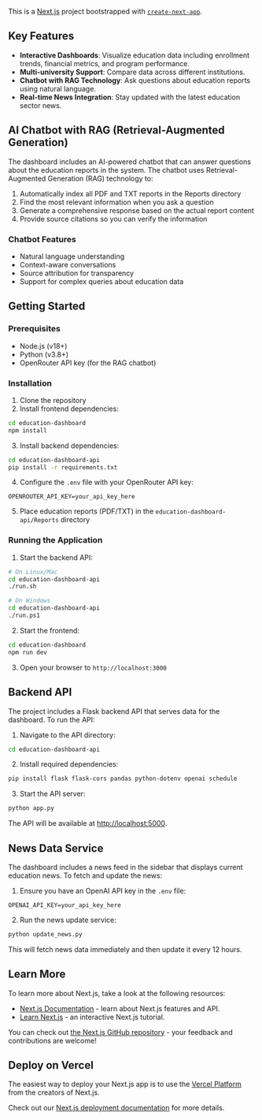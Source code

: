 This is a [Next.js](https://nextjs.org) project bootstrapped with [`create-next-app`](https://nextjs.org/docs/app/api-reference/cli/create-next-app).

## Key Features

- **Interactive Dashboards**: Visualize education data including enrollment trends, financial metrics, and program performance.
- **Multi-university Support**: Compare data across different institutions.
- **Chatbot with RAG Technology**: Ask questions about education reports using natural language.
- **Real-time News Integration**: Stay updated with the latest education sector news.

## AI Chatbot with RAG (Retrieval-Augmented Generation)

The dashboard includes an AI-powered chatbot that can answer questions about the education reports in the system. The chatbot uses Retrieval-Augmented Generation (RAG) technology to:

1. Automatically index all PDF and TXT reports in the Reports directory
2. Find the most relevant information when you ask a question
3. Generate a comprehensive response based on the actual report content
4. Provide source citations so you can verify the information

### Chatbot Features

- Natural language understanding
- Context-aware conversations
- Source attribution for transparency
- Support for complex queries about education data

## Getting Started

### Prerequisites

- Node.js (v18+)
- Python (v3.8+)
- OpenRouter API key (for the RAG chatbot)

### Installation

1. Clone the repository
2. Install frontend dependencies:

```bash
cd education-dashboard
npm install
```

3. Install backend dependencies:

```bash
cd education-dashboard-api
pip install -r requirements.txt
```

4. Configure the `.env` file with your OpenRouter API key:

```
OPENROUTER_API_KEY=your_api_key_here
```

5. Place education reports (PDF/TXT) in the `education-dashboard-api/Reports` directory

### Running the Application

1. Start the backend API:

```bash
# On Linux/Mac
cd education-dashboard-api
./run.sh

# On Windows
cd education-dashboard-api
./run.ps1
```

2. Start the frontend:

```bash
cd education-dashboard
npm run dev
```

3. Open your browser to `http://localhost:3000`

## Backend API

The project includes a Flask backend API that serves data for the dashboard. To run the API:

1. Navigate to the API directory:
```bash
cd education-dashboard-api
```

2. Install required dependencies:
```bash
pip install flask flask-cors pandas python-dotenv openai schedule
```

3. Start the API server:
```bash
python app.py
```

The API will be available at [http://localhost:5000](http://localhost:5000).

## News Data Service

The dashboard includes a news feed in the sidebar that displays current education news. To fetch and update the news:

1. Ensure you have an OpenAI API key in the `.env` file:
```
OPENAI_API_KEY=your_api_key_here
```

2. Run the news update service:
```bash
python update_news.py
```

This will fetch news data immediately and then update it every 12 hours.

## Learn More

To learn more about Next.js, take a look at the following resources:

- [Next.js Documentation](https://nextjs.org/docs) - learn about Next.js features and API.
- [Learn Next.js](https://nextjs.org/learn) - an interactive Next.js tutorial.

You can check out [the Next.js GitHub repository](https://github.com/vercel/next.js) - your feedback and contributions are welcome!

## Deploy on Vercel

The easiest way to deploy your Next.js app is to use the [Vercel Platform](https://vercel.com/new?utm_medium=default-template&filter=next.js&utm_source=create-next-app&utm_campaign=create-next-app-readme) from the creators of Next.js.

Check out our [Next.js deployment documentation](https://nextjs.org/docs/app/building-your-application/deploying) for more details.
